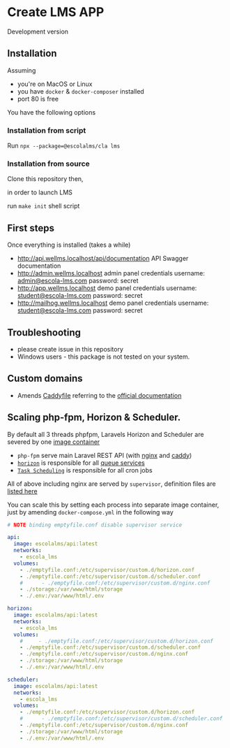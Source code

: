 # Create LMS APP

Development version

## Installation

Assuming

- you're on MacOS or Linux
- you have `docker` & `docker-composer` installed
- port 80 is free

You have the following options

### Installation from script

Run `npx --package=@escolalms/cla lms`

### Installation from source

Clone this repository then,

in order to launch LMS

run `make init` shell script

## First steps

Once everything is installed (takes a while)

- http://api.wellms.localhost/api/documentation API Swagger documentation
- http://admin.wellms.localhost admin panel credentials username: admin@escola-lms.com password: secret
- http://app.wellms.localhost demo panel credentials username: student@escola-lms.com password: secret
- http://mailhog.wellms.localhost demo panel credentials username: student@escola-lms.com password: secret

## Troubleshooting

- please create issue in this repository
- Windows users - this package is not tested on your system.

## Custom domains

- Amends [Caddyfile](Caddyfile) referring to the [official documentation](https://caddyserver.com/docs/caddyfile)

## Scaling php-fpm, Horizon & Scheduler.

By default all 3 threads phpfpm, Laravels Horizon and Scheduler are severed by one [image container](https://github.com/EscolaLMS/API/blob/develop/Dockerfile)

- `php-fpm` serve main Laravel REST API (with [nginx](https://github.com/EscolaLMS/API/tree/develop/docker/conf/nginx) and [caddy](https://github.com/EscolaLMS/Create-LMS-App/blob/main/Caddyfile))
- [`horizon`](https://laravel.com/docs/9.x/horizon) is responsible for all [queue services](https://laravel.com/docs/9.x/queues)
- [`Task Scheduling`](https://laravel.com/docs/9.x/scheduling) is responsible for all cron jobs

All of above including nginx are served by `supervisor`, definition files are [listed here](https://github.com/EscolaLMS/API/tree/develop/docker/conf/supervisor)

You can scale this by setting each process into separate image container, just by amending `docker-compose.yml` in the following way

```yml
# NOTE binding emptyfile.conf disable supervisor service

api:
  image: escolalms/api:latest
  networks:
    - escola_lms
  volumes:
    - ./emptyfile.conf:/etc/supervisor/custom.d/horizon.conf
    - ./emptyfile.conf:/etc/supervisor/custom.d/scheduler.conf
    #      - ./emptyfile.conf:/etc/supervisor/custom.d/nginx.conf
    - ./storage:/var/www/html/storage
    - ./.env:/var/www/html/.env

horizon:
  image: escolalms/api:latest
  networks:
    - escola_lms
  volumes:
    #     - ./emptyfile.conf:/etc/supervisor/custom.d/horizon.conf
    - ./emptyfile.conf:/etc/supervisor/custom.d/scheduler.conf
    - ./emptyfile.conf:/etc/supervisor/custom.d/nginx.conf
    - ./storage:/var/www/html/storage
    - ./.env:/var/www/html/.env

scheduler:
  image: escolalms/api:latest
  networks:
    - escola_lms
  volumes:
    - ./emptyfile.conf:/etc/supervisor/custom.d/horizon.conf
    #      - ./emptyfile.conf:/etc/supervisor/custom.d/scheduler.conf
    - ./emptyfile.conf:/etc/supervisor/custom.d/nginx.conf
    - ./storage:/var/www/html/storage
    - ./.env:/var/www/html/.env
```
